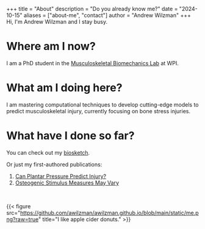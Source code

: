 +++
title = "About"
description = "Do you already know me?"
date = "2024-10-15"
aliases = ["about-me", "contact"]
author = "Andrew Wilzman"
+++
Hi, I'm Andrew Wilzman and I stay busy.
<br>

# Where am I now?

I am a PhD student in the [Musculoskeletal Biomechanics Lab](https://wp.wpi.edu/mbl/) at WPI.

# What am I doing here?

I am mastering computational techniques to develop cutting-edge models to predict musculoskeletal injury, currently focusing on bone stress injuries.

# What have I done so far?

You can check out my [biosketch](https://awilzman.github.io/publications/intro/).

Or just my first-authored publications:
1. [Can Plantar Pressure Predict Injury?](https://awilzman.github.io/publications/plantar_pressure/)
2. [Osteogenic Stimulus Measures May Vary](https://www.ismni.org/jmni/accepted/JMNI_24M-07-115.pdf)

<br>

{{< figure src="https://github.com/awilzman/awilzman.github.io/blob/main/static/me.png?raw=true" title="I like apple cider donuts." >}}
<br>